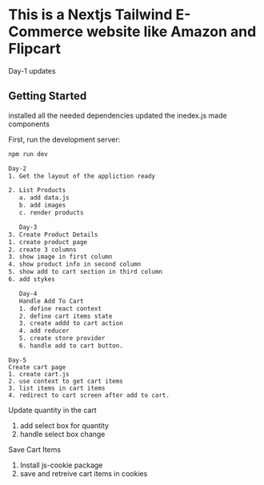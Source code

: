 # This is a Nextjs Tailwind E-Commerce website like Amazon and Flipcart

Day-1 updates

## Getting Started

installed all the needed dependencies
updated the inedex.js
made components

First, run the development server:

```bash
npm run dev

Day-2
1. Get the layout of the appliction ready

2. List Products
   a. add data.js
   b. add images
   c. render products

   Day-3
3. Create Product Details
1. create product page
2. create 3 columns
3. show image in first column
4. show product info in second column
5. show add to cart section in third column
6. add stykes

   Day-4
   Handle Add To Cart
   1. define react context
   2. define cart items state
   3. create addd to cart action
   4. add reducer
   5. create store provider
   6. handle add to cart button.
```

    Day-5
    Create cart page
    1. create cart.js
    2. use context to get cart items
    3. list items in cart items
    4. redirect to cart screen after add to cart.

Update quantity in the cart

1.  add select box for quantity
2.  handle select box change

Save Cart Items

1. Install js-cookie package
2. save and retreive cart items in cookies

